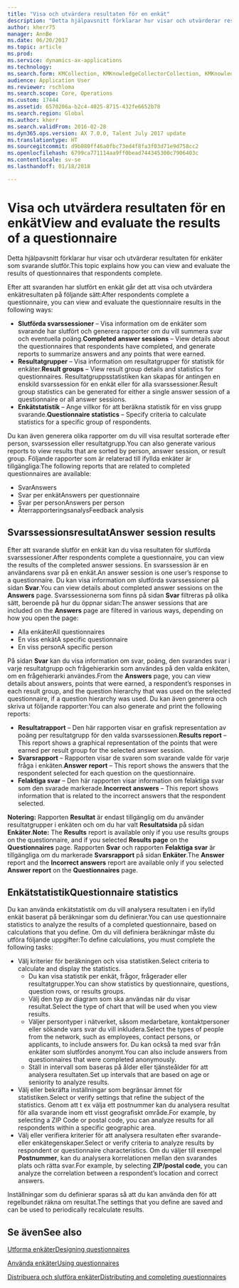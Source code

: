 ```yaml
---
title: "Visa och utvärdera resultaten för en enkät"
description: "Detta hjälpavsnitt förklarar hur visar och utvärderar resultaten för enkäter som svarande slutför."
author: kherr75
manager: AnnBe
ms.date: 06/20/2017
ms.topic: article
ms.prod: 
ms.service: dynamics-ax-applications
ms.technology: 
ms.search.form: KMCollection, KMKnowledgeCollectorCollection, KMKnowledgeCollectorUserResults
audience: Application User
ms.reviewer: rschloma
ms.search.scope: Core, Operations
ms.custom: 17444
ms.assetid: 6570206a-b2c4-4025-8715-432fe6652b78
ms.search.region: Global
ms.author: kherr
ms.search.validFrom: 2016-02-28
ms.dyn365.ops.version: AX 7.0.0, Talent July 2017 update
ms.translationtype: HT
ms.sourcegitcommit: d9b080ff46a0fbc73ed4f8fa3f03d71e9d758cc2
ms.openlocfilehash: 6799ca771114aa9ff0bead744345300c7906403c
ms.contentlocale: sv-se
ms.lasthandoff: 01/18/2018

---
```


# <a name="view-and-evaluate-the-results-of-a-questionnaire"></a><span data-ttu-id="a65db-103">Visa och utvärdera resultaten för en enkät</span><span class="sxs-lookup"><span data-stu-id="a65db-103">View and evaluate the results of a questionnaire</span></span>

<span data-ttu-id="a65db-104">Detta hjälpavsnitt förklarar hur visar och utvärderar resultaten för enkäter som svarande slutför.</span><span class="sxs-lookup"><span data-stu-id="a65db-104">This topic explains how you can view and evaluate the results of questionnaires that respondents complete.</span></span> 

<span data-ttu-id="a65db-105">Efter att svaranden har slutfört en enkät går det att visa och utvärdera enkätresultaten på följande sätt:</span><span class="sxs-lookup"><span data-stu-id="a65db-105">After respondents complete a questionnaire, you can view and evaluate the questionnaire results in the following ways:</span></span>

-   <span data-ttu-id="a65db-106">**Slutförda svarssessioner** – Visa information om de enkäter som svarande har slutfört och generera rapporter om du vill summera svar och eventuella poäng.</span><span class="sxs-lookup"><span data-stu-id="a65db-106">**Completed answer sessions** – View details about the questionnaires that respondents have completed, and generate reports to summarize answers and any points that were earned.</span></span>
-   <span data-ttu-id="a65db-107">**Resultatgrupper** – Visa information om resultatgrupper för statistik för enkäter.</span><span class="sxs-lookup"><span data-stu-id="a65db-107">**Result groups** – View result group details and statistics for questionnaires.</span></span> <span data-ttu-id="a65db-108">Resultatgruppsstatistiken kan skapas för antingen en enskild svarssession för en enkät eller för alla svarssessioner.</span><span class="sxs-lookup"><span data-stu-id="a65db-108">Result group statistics can be generated for either a single answer session  of a questionnaire or all answer sessions.</span></span>
-   <span data-ttu-id="a65db-109">**Enkätstatistik** – Ange villkor för att beräkna statistik för en viss grupp svarande.</span><span class="sxs-lookup"><span data-stu-id="a65db-109">**Questionnaire statistics** – Specify criteria to calculate statistics for a specific group of respondents.</span></span>

<span data-ttu-id="a65db-110">Du kan även generera olika rapporter om du vill visa resultat sorterade efter person, svarssession eller resultatgrupp.</span><span class="sxs-lookup"><span data-stu-id="a65db-110">You can also generate various reports to view results that are sorted by person, answer session, or result group.</span></span> <span data-ttu-id="a65db-111">Följande rapporter som är relaterad till ifyllda enkäter är tillgängliga:</span><span class="sxs-lookup"><span data-stu-id="a65db-111">The following reports that are related to completed questionnaires are available:</span></span>

-   <span data-ttu-id="a65db-112">Svar</span><span class="sxs-lookup"><span data-stu-id="a65db-112">Answers</span></span>
-   <span data-ttu-id="a65db-113">Svar per enkät</span><span class="sxs-lookup"><span data-stu-id="a65db-113">Answers per questionnaire</span></span>
-   <span data-ttu-id="a65db-114">Svar per person</span><span class="sxs-lookup"><span data-stu-id="a65db-114">Answers per person</span></span>
-   <span data-ttu-id="a65db-115">Återrapporteringsanalys</span><span class="sxs-lookup"><span data-stu-id="a65db-115">Feedback analysis</span></span>

## <a name="answer-session-results"></a><span data-ttu-id="a65db-116">Svarssessionsresultat</span><span class="sxs-lookup"><span data-stu-id="a65db-116">Answer session results</span></span>
<span data-ttu-id="a65db-117">Efter att svarande slutför en enkät kan du visa resultaten för slutförda svarssessioner.</span><span class="sxs-lookup"><span data-stu-id="a65db-117">After respondents complete a questionnaire, you can view the results of the completed answer sessions.</span></span> <span data-ttu-id="a65db-118">En svarssession är en användarens svar på en enkät.</span><span class="sxs-lookup"><span data-stu-id="a65db-118">An answer session is one user’s response to a questionnaire.</span></span> <span data-ttu-id="a65db-119">Du kan visa information om slutförda svarssessioner på sidan **Svar**.</span><span class="sxs-lookup"><span data-stu-id="a65db-119">You can view details about completed answer sessions on the **Answers** page.</span></span> <span data-ttu-id="a65db-120">Svarssessionerna som finns på sidan **Svar** filtreras på olika sätt, beroende på hur du öppnar sidan:</span><span class="sxs-lookup"><span data-stu-id="a65db-120">The answer sessions that are included on the **Answers** page are filtered in various ways, depending on how you open the page:</span></span>

-   <span data-ttu-id="a65db-121">Alla enkäter</span><span class="sxs-lookup"><span data-stu-id="a65db-121">All questionnaires</span></span>
-   <span data-ttu-id="a65db-122">En viss enkät</span><span class="sxs-lookup"><span data-stu-id="a65db-122">A specific questionnaire</span></span>
-   <span data-ttu-id="a65db-123">En viss person</span><span class="sxs-lookup"><span data-stu-id="a65db-123">A specific person</span></span>

<span data-ttu-id="a65db-124">På sidan **Svar** kan du visa information om svar, poäng, den svarandes svar i varje resultatgrupp och frågehierarkin som användes på den valda enkäten, om en frågehierarki användes.</span><span class="sxs-lookup"><span data-stu-id="a65db-124">From the **Answers** page, you can view details about answers, points that were earned, a respondent’s responses in each result group, and the question hierarchy that was used on the selected questionnaire, if a question hierarchy was used.</span></span> <span data-ttu-id="a65db-125">Du kan även generera och skriva ut följande rapporter:</span><span class="sxs-lookup"><span data-stu-id="a65db-125">You can also generate and print the following reports:</span></span>

-   <span data-ttu-id="a65db-126">**Resultatrapport** – Den här rapporten visar en grafisk representation av poäng per resultatgrupp för den valda svarssessionen.</span><span class="sxs-lookup"><span data-stu-id="a65db-126">**Results report** – This report shows a graphical representation of the points that were earned per result group for the selected answer session.</span></span>
-   <span data-ttu-id="a65db-127">**Svarsrapport** – Rapporten visar de svaren som svarande valde för varje fråga i enkäten.</span><span class="sxs-lookup"><span data-stu-id="a65db-127">**Answer report** – This report shows the answers that the respondent selected for each question on the questionnaire.</span></span>
-   <span data-ttu-id="a65db-128">**Felaktiga svar** – Den här rapporten visar information om felaktiga svar som den svarade markerade.</span><span class="sxs-lookup"><span data-stu-id="a65db-128">**Incorrect answers** – This report shows information that is related to the incorrect answers that the respondent selected.</span></span>

<span data-ttu-id="a65db-129">**Notering:** Rapporten **Resultat** är endast tillgänglig om du använder resultatgrupper i enkäten och om du har valt **Resultatsida** på sidan **Enkäter**.</span><span class="sxs-lookup"><span data-stu-id="a65db-129">**Note:** The **Results** report is available only if you use results groups on the questionnaire, and if you selected **Results page** on the **Questionnaires** page.</span></span> <span data-ttu-id="a65db-130">Rapporten **Svar** och rapporten **Felaktiga svar** är tillgängliga om du markerade **Svarsrapport** på sidan **Enkäter**.</span><span class="sxs-lookup"><span data-stu-id="a65db-130">The **Answer** report and the **Incorrect answers** report are available only if you selected **Answer report** on the **Questionnaires** page.</span></span>

## <a name="questionnaire-statistics"></a><span data-ttu-id="a65db-131">Enkätstatistik</span><span class="sxs-lookup"><span data-stu-id="a65db-131">Questionnaire statistics</span></span>
<span data-ttu-id="a65db-132">Du kan använda enkätstatistik om du vill analysera resultaten i en ifylld enkät baserat på beräkningar som du definierar.</span><span class="sxs-lookup"><span data-stu-id="a65db-132">You can use questionnaire statistics to analyze the results of a completed questionnaire, based on calculations that you define.</span></span> <span data-ttu-id="a65db-133">Om du vill definiera beräkningar måste du utföra följande uppgifter:</span><span class="sxs-lookup"><span data-stu-id="a65db-133">To define calculations, you must complete the following tasks:</span></span>

-   <span data-ttu-id="a65db-134">Välj kriterier för beräkningen och visa statistiken.</span><span class="sxs-lookup"><span data-stu-id="a65db-134">Select criteria to calculate and display the statistics.</span></span>
    -   <span data-ttu-id="a65db-135">Du kan visa statistik per enkät, frågor, frågerader eller resultatgrupper.</span><span class="sxs-lookup"><span data-stu-id="a65db-135">You can show statistics by questionnaire, questions, question rows, or results groups.</span></span>
    -   <span data-ttu-id="a65db-136">Välj den typ av diagram som ska användas när du visar resultat.</span><span class="sxs-lookup"><span data-stu-id="a65db-136">Select the type of chart that will be used when you view results.</span></span>
    -   <span data-ttu-id="a65db-137">Väljer persontyper i nätverket, såsom medarbetare, kontaktpersoner eller sökande vars svar du vill inkludera.</span><span class="sxs-lookup"><span data-stu-id="a65db-137">Select the types of people from the network, such as employees, contact persons, or applicants, to include answers for.</span></span> <span data-ttu-id="a65db-138">Du kan också ta med svar från enkäter som slutfördes anonymt.</span><span class="sxs-lookup"><span data-stu-id="a65db-138">You can also include answers from questionnaires that were completed anonymously.</span></span>
    -   <span data-ttu-id="a65db-139">Ställ in intervall som baseras på ålder eller tjänsteålder för att analysera resultaten.</span><span class="sxs-lookup"><span data-stu-id="a65db-139">Set up intervals that are based on age or seniority to analyze results.</span></span>
-   <span data-ttu-id="a65db-140">Välj eller bekräfta inställningar som begränsar ämnet för statistiken.</span><span class="sxs-lookup"><span data-stu-id="a65db-140">Select or verify settings that refine the subject of the statistics.</span></span> <span data-ttu-id="a65db-141">Genom att t ex välja ett postnummer kan du analysera resultat för alla svarande inom ett visst geografiskt område.</span><span class="sxs-lookup"><span data-stu-id="a65db-141">For example, by selecting a ZIP Code or postal code, you can analyze results for all respondents within a specific geographic area.</span></span>
-   <span data-ttu-id="a65db-142">Välj eller verifiera kriterier för att analysera resultaten efter svarande- eller enkätegenskaper.</span><span class="sxs-lookup"><span data-stu-id="a65db-142">Select or verify criteria to analyze results by respondent or questionnaire characteristics.</span></span> <span data-ttu-id="a65db-143">Om du väljer till exempel **Postnummer**, kan du analysera korrelationen mellan den svarandes plats och rätta svar.</span><span class="sxs-lookup"><span data-stu-id="a65db-143">For example, by selecting **ZIP/postal code**, you can analyze the correlation between a respondent’s location and correct answers.</span></span>

<span data-ttu-id="a65db-144">Inställningar som du definierar sparas så att du kan använda den för att regelbundet räkna om resultat.</span><span class="sxs-lookup"><span data-stu-id="a65db-144">The settings that you define are saved and can be used to periodically recalculate results.</span></span>

<a name="see-also"></a><span data-ttu-id="a65db-145">Se även</span><span class="sxs-lookup"><span data-stu-id="a65db-145">See also</span></span>
--------

[<span data-ttu-id="a65db-146">Utforma enkäter</span><span class="sxs-lookup"><span data-stu-id="a65db-146">Designing questionnaires</span></span>](design-questionnaires.md)

[<span data-ttu-id="a65db-147">Använda enkäter</span><span class="sxs-lookup"><span data-stu-id="a65db-147">Using questionnaires</span></span>](questionnaires.md)

[<span data-ttu-id="a65db-148">Distribuera och slutföra enkäter</span><span class="sxs-lookup"><span data-stu-id="a65db-148">Distributing and completing questionnaires</span></span>](distribute-questionnaires.md)



